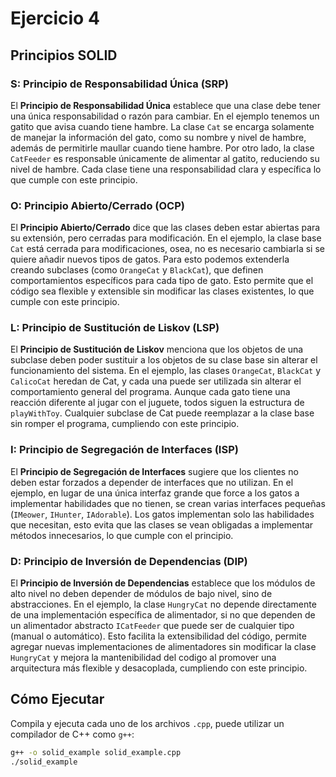 # Ejercicio 4

## Principios SOLID

### S: Principio de Responsabilidad Única (SRP)

El **Principio de Responsabilidad Única** establece que una clase debe tener una única responsabilidad o razón para cambiar.
En el ejemplo tenemos un gatito que avisa cuando tiene hambre. La clase `Cat` se encarga solamente de manejar la información del gato, como su nombre y nivel de hambre, además de permitirle maullar cuando tiene hambre. Por otro lado, la clase `CatFeeder` es responsable únicamente de alimentar al gatito, reduciendo su nivel de hambre. Cada clase tiene una responsabilidad clara y específica lo que cumple con este principio.

### O: Principio Abierto/Cerrado (OCP)

El **Principio Abierto/Cerrado** dice que las clases deben estar abiertas para su extensión, pero cerradas para modificación.
En el ejemplo, la clase base `Cat` está cerrada para modificaciones, osea, no es necesario cambiarla si se quiere añadir nuevos tipos de gatos. Para esto podemos extenderla creando subclases (como `OrangeCat` y `BlackCat`), que definen comportamientos específicos para cada tipo de gato. Esto permite que el código sea flexible y extensible sin modificar las clases existentes, lo que cumple con este principio.

### L: Principio de Sustitución de Liskov (LSP)

El **Principio de Sustitución de Liskov** menciona que los objetos de una subclase deben poder sustituir a los objetos de su clase base sin alterar el funcionamiento del sistema.
En el ejemplo, las clases `OrangeCat`, `BlackCat` y `CalicoCat` heredan de Cat, y cada una puede ser utilizada sin alterar el comportamiento general del programa. Aunque cada gato tiene una reacción diferente al jugar con el juguete, todos siguen la estructura de `playWithToy`. Cualquier subclase de Cat puede reemplazar a la clase base sin romper el programa, cumpliendo con este principio.

### I: Principio de Segregación de Interfaces (ISP)

El **Principio de Segregación de Interfaces** sugiere que los clientes no deben estar forzados a depender de interfaces que no utilizan.
En el ejemplo, en lugar de una única interfaz grande que force a los gatos a implementar habilidades que no tienen, se crean varias interfaces pequeñas (`IMeower`, `IHunter`, `IAdorable`). Los gatos implementan solo las habilidades que necesitan, esto evita que las clases se vean obligadas a implementar métodos innecesarios, lo que cumple con el principio.

### D: Principio de Inversión de Dependencias (DIP)

El **Principio de Inversión de Dependencias** establece que los módulos de alto nivel no deben depender de módulos de bajo nivel, sino de abstracciones.
En el ejemplo, la clase `HungryCat` no depende directamente de una implementación específica de alimentador, si no que dependen de un alimentador abstracto `ICatFeeder` que puede ser de cualquier tipo (manual o automático). Esto facilita la extensibilidad del código, permite agregar nuevas implementaciones de alimentadores sin modificar la clase `HungryCat` y mejora la mantenibilidad del codigo al promover una arquitectura más flexible y desacoplada, cumpliendo con este principio.

## Cómo Ejecutar

Compila y ejecuta cada uno de los archivos `.cpp`, puede utilizar un compilador de C++ como `g++`:

```bash
g++ -o solid_example solid_example.cpp
./solid_example
```
